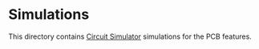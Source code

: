 # Simulations

This directory contains [Circuit Simulator](https://www.falstad.com/circuit/circuitjs.html) simulations for the PCB features.
